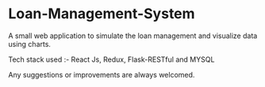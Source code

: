 # Loan-Management-System
A small web application to simulate the loan management and visualize data using charts. 

Tech stack used :- React Js, Redux, Flask-RESTful and MYSQL

Any suggestions or improvements are always welcomed.
